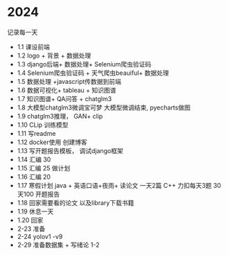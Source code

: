 # 2024
记录每一天
- 1.1  课设前端
- 1.2  logo + 背景  + 数据处理
- 1.3 django后端+ 数据处理+ Selenium爬虫验证码
- 1.4 Selenium爬虫验证码 + 天气爬虫beauiful+ 数据处理
- 1.5 数据处理 +javascript传数据到前端
- 1.6 数据可视化+ tableau + 知识图谱
- 1.7 知识图谱+ QA问答 + chatglm3
- 1.8 大模型chatglm3微调宝可梦 大模型微调结束, pyecharts做图
- 1.9 chatglm3推理， GAN+ clip
- 1.10 CLip 训练模型
- 1.11 写readme
- 1.12  docker使用  创建博客
- 1.13  写开题报告模板， 调试django框架
- 1.14 汇编 30 
- 1.15  汇编  25   做计划
- 1.16 汇编 20   
- 1.17  寒假计划  java + 英语口语+夜雨+ 读论文 一天2篇 C++ 力扣每天3题 30天100 开题报告
- 1.18  回家需要看的论文 以及library下载书籍
- 1.19 休息一天
- 1.20 回家
- 2-23  准备
- 2-24  yolov1 -v9
- 2-29  准备数据集  + 写绪论 1-2
